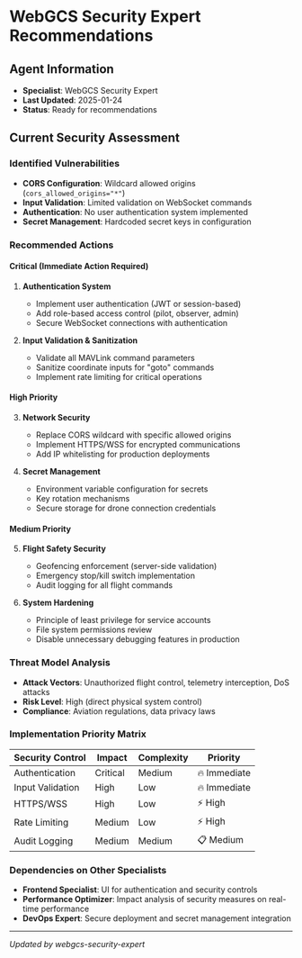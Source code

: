 # WebGCS Security Expert Recommendations

## Agent Information
- **Specialist**: WebGCS Security Expert  
- **Last Updated**: 2025-01-24
- **Status**: Ready for recommendations

## Current Security Assessment

### Identified Vulnerabilities
- **CORS Configuration**: Wildcard allowed origins (`cors_allowed_origins="*"`)
- **Input Validation**: Limited validation on WebSocket commands
- **Authentication**: No user authentication system implemented
- **Secret Management**: Hardcoded secret keys in configuration

### Recommended Actions

#### Critical (Immediate Action Required)
1. **Authentication System**
   - Implement user authentication (JWT or session-based)
   - Add role-based access control (pilot, observer, admin)
   - Secure WebSocket connections with authentication

2. **Input Validation & Sanitization**
   - Validate all MAVLink command parameters
   - Sanitize coordinate inputs for "goto" commands
   - Implement rate limiting for critical operations

#### High Priority
3. **Network Security**
   - Replace CORS wildcard with specific allowed origins
   - Implement HTTPS/WSS for encrypted communications
   - Add IP whitelisting for production deployments

4. **Secret Management**
   - Environment variable configuration for secrets
   - Key rotation mechanisms
   - Secure storage for drone connection credentials

#### Medium Priority  
5. **Flight Safety Security**
   - Geofencing enforcement (server-side validation)
   - Emergency stop/kill switch implementation
   - Audit logging for all flight commands

6. **System Hardening**
   - Principle of least privilege for service accounts
   - File system permissions review
   - Disable unnecessary debugging features in production

### Threat Model Analysis
- **Attack Vectors**: Unauthorized flight control, telemetry interception, DoS attacks
- **Risk Level**: High (direct physical system control)
- **Compliance**: Aviation regulations, data privacy laws

### Implementation Priority Matrix
| Security Control | Impact | Complexity | Priority |
|------------------|--------|------------|----------|
| Authentication   | Critical | Medium | 🔥 Immediate |
| Input Validation | High | Low | 🔥 Immediate |
| HTTPS/WSS       | High | Low | ⚡ High |
| Rate Limiting   | Medium | Low | ⚡ High |
| Audit Logging   | Medium | Medium | 📋 Medium |

### Dependencies on Other Specialists
- **Frontend Specialist**: UI for authentication and security controls
- **Performance Optimizer**: Impact analysis of security measures on real-time performance
- **DevOps Expert**: Secure deployment and secret management integration

---
*Updated by webgcs-security-expert*